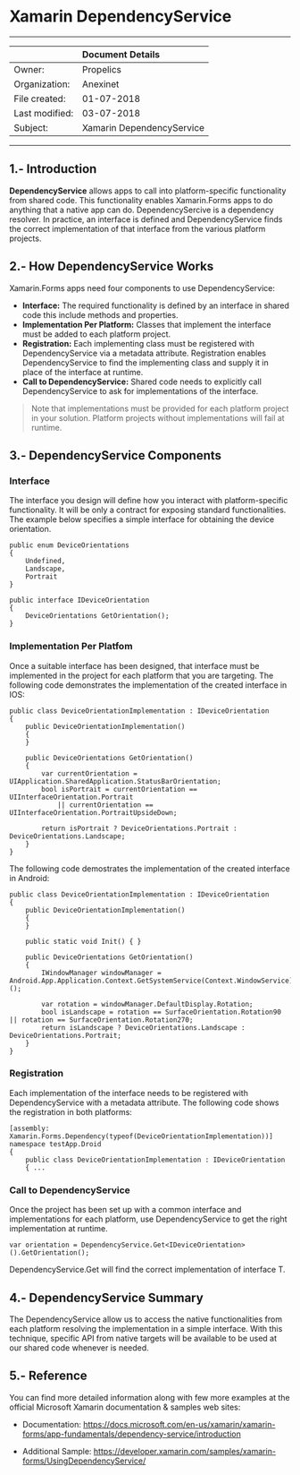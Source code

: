 # Xamarin DependencyService
***

|               | Document Details 
|:------------- |:----------------
| Owner:        | Propelics       
| Organization: | Anexinet        
| File created: | 01-07-2018      
| Last modified:| 03-07-2018      
| Subject:      | Xamarin DependencyService      

***

## 1.- Introduction

**DependencyService** allows apps to call into platform-specific functionality from shared code. This functionality enables Xamarin.Forms apps to do anything that a native app can do. DependencySercive is a dependency resolver. In practice, an interface is defined and DependencyService finds the correct implementation of that interface from the various platform projects.

## 2.- How DependencyService Works

Xamarin.Forms apps need four components to use DependencyService:

* **Interface:** The required functionality is defined by an interface in shared code this include methods and properties.
* **Implementation Per Platform:** Classes that implement the interface must be added to each platform project.
* **Registration:**  Each implementing class must be registered with DependencyService via a metadata attribute. Registration enables DependencyService to find the implementing class and supply it in place of the interface at runtime.
* **Call to DependencyService:** Shared code needs to explicitly call DependencyService to ask for implementations of the interface.

>Note that implementations must be provided for each platform project in your solution. Platform projects without implementations will fail at runtime.

##  3.- DependencyService Components 

### **Interface**
The interface you design will define how you interact with platform-specific functionality. It will be only a contract for exposing standard functionalities. The example below specifies a simple interface for obtaining the device orientation.

    public enum DeviceOrientations
    {
        Undefined,
        Landscape,
        Portrait
    }

    public interface IDeviceOrientation
    {
        DeviceOrientations GetOrientation();
    }

### **Implementation Per Platfom**
Once a suitable interface has been designed, that interface must be implemented in the project for each platform that you are targeting.
The following code demonstrates the implementation of the created interface in IOS:

    public class DeviceOrientationImplementation : IDeviceOrientation
    {
        public DeviceOrientationImplementation()
        {
        }

        public DeviceOrientations GetOrientation()
        {
            var currentOrientation = UIApplication.SharedApplication.StatusBarOrientation;
            bool isPortrait = currentOrientation == UIInterfaceOrientation.Portrait
                || currentOrientation == UIInterfaceOrientation.PortraitUpsideDown;

            return isPortrait ? DeviceOrientations.Portrait : DeviceOrientations.Landscape;
        }
    }

The following code demostrates the implementation of the created interface in Android:

    public class DeviceOrientationImplementation : IDeviceOrientation
    {
        public DeviceOrientationImplementation()
        {
        }

        public static void Init() { }

        public DeviceOrientations GetOrientation()
        {
            IWindowManager windowManager = Android.App.Application.Context.GetSystemService(Context.WindowService).JavaCast<IWindowManager>();

            var rotation = windowManager.DefaultDisplay.Rotation;
            bool isLandscape = rotation == SurfaceOrientation.Rotation90 || rotation == SurfaceOrientation.Rotation270;
            return isLandscape ? DeviceOrientations.Landscape : DeviceOrientations.Portrait;
        }
    }
    
### **Registration**
Each implementation of the interface needs to be registered with DependencyService with a metadata attribute.
The following code shows the registration in both platforms:

    [assembly: Xamarin.Forms.Dependency(typeof(DeviceOrientationImplementation))]
    namespace testApp.Droid
    {
        public class DeviceOrientationImplementation : IDeviceOrientation
        { ...

### **Call to DependencyService**
Once the project has been set up with a common interface and implementations for each platform, use DependencyService to get the right implementation at runtime.

    var orientation = DependencyService.Get<IDeviceOrientation>().GetOrientation();

DependencyService.Get<T> will find the correct implementation of interface T.

##  4.- DependencyService Summary
The DependencyService allow us to access the native functionalities from each platform resolving the implementation in a simple interface. With this technique, specific API from native targets will be available to be used at our shared code whenever is needed.

##  5.- Reference
You can find more detailed information along with few more examples at the official Microsoft Xamarin documentation & samples web sites:

* Documentation:
<https://docs.microsoft.com/en-us/xamarin/xamarin-forms/app-fundamentals/dependency-service/introduction>

* Additional Sample:
<https://developer.xamarin.com/samples/xamarin-forms/UsingDependencyService/>
